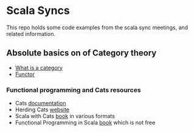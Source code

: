 # Scala Syncs
This repo holds some code examples from the scala sync meetings, and related information.

## Absolute basics on of Category theory
- [What is a category](docs/category.md)
- [Functor](docs/functor.md)

### Functional programming and Cats resources

- Cats [documentation](https://typelevel.org/cats/)
- Herding Cats [website](https://eed3si9n.com/herding-cats/index.html)
- Scala with Cats [book](https://www.scalawithcats.com/) in various formats
- Functional Programming in Scala [book](https://www.manning.com/books/functional-programming-in-scala) which is not free
